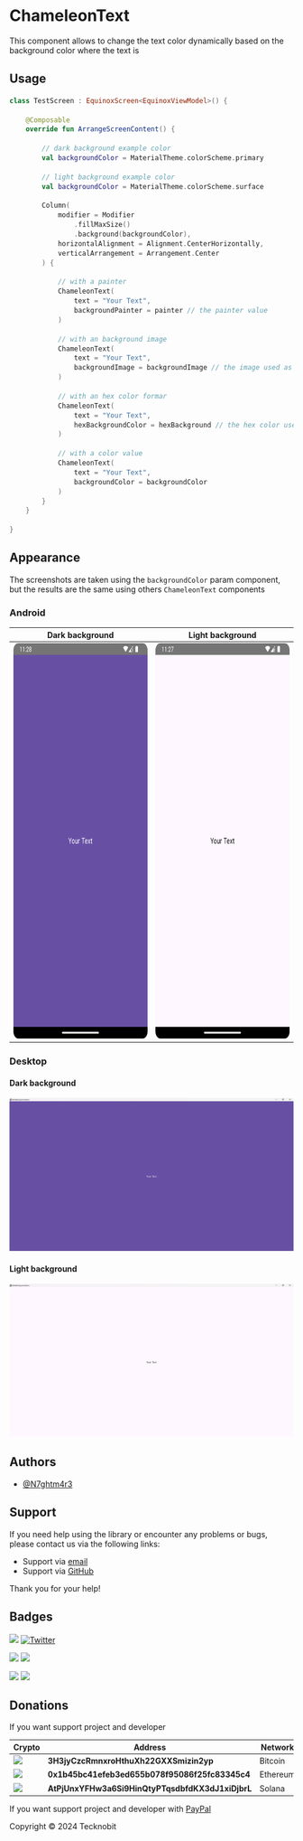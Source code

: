 # ChameleonText

This component allows to change the text color dynamically based on the background color where the text is

## Usage

```kotlin
class TestScreen : EquinoxScreen<EquinoxViewModel>() {
    
    @Composable
    override fun ArrangeScreenContent() {

        // dark background example color        
        val backgroundColor = MaterialTheme.colorScheme.primary

        // light background example color
        val backgroundColor = MaterialTheme.colorScheme.surface
        
        Column(
            modifier = Modifier
                .fillMaxSize()
                .background(backgroundColor),
            horizontalAlignment = Alignment.CenterHorizontally,
            verticalArrangement = Arrangement.Center
        ) {

            // with a painter
            ChameleonText(
                text = "Your Text",
                backgroundPainter = painter // the painter value
            )

            // with an background image
            ChameleonText(
                text = "Your Text",
                backgroundImage = backgroundImage // the image used as background
            )

            // with an hex color formar
            ChameleonText(
                text = "Your Text",
                hexBackgroundColor = hexBackground // the hex color used as background
            )

            // with a color value
            ChameleonText(
                text = "Your Text",
                backgroundColor = backgroundColor
            )
        }
    }

}
```

## Appearance

The screenshots are taken using the `backgroundColor` param component, but the results are the same using others `ChameleonText` components

### Android

| Dark background                                                                                       | Light background                                                                                        |
|-------------------------------------------------------------------------------------------------------|---------------------------------------------------------------------------------------------------------|
| <img src="chameleontext-dark-android.png" width="350" height="700" alt="chameleontext-dark-android"/> | <img src="chameleontext-light-android.png" width="350" height="700" alt="chameleontext-light-android"/> |

### Desktop

#### Dark background

<img src="chameleontext-dark-desktop.png" alt="chameleontext-dark-desktop">

#### Light background

<img src="chameleontext-light-desktop.png" alt="chameleontext-light-desktop">

## Authors

- [@N7ghtm4r3](https://www.github.com/N7ghtm4r3)

## Support

If you need help using the library or encounter any problems or bugs, please contact us via the following links:

- Support via <a href="mailto:infotecknobitcompany@gmail.com">email</a>
- Support via <a href="https://github.com/N7ghtm4r3/Equinox-Compose/issues/new">GitHub</a>

Thank you for your help!

## Badges

[![](https://img.shields.io/badge/Google_Play-414141?style=for-the-badge&logo=google-play&logoColor=white)](https://play.google.com/store/apps/developer?id=Tecknobit)
[![Twitter](https://img.shields.io/badge/Twitter-1DA1F2?style=for-the-badge&logo=twitter&logoColor=white)](https://twitter.com/tecknobit)

[![](https://img.shields.io/badge/Spring_Boot-F2F4F9?style=for-the-badge&logo=spring-boot)](https://spring.io/projects/spring-boot)
[![](https://img.shields.io/badge/Jetpack%20Compose-4285F4.svg?style=for-the-badge&logo=Jetpack-Compose&logoColor=white)](https://www.jetbrains.com/lp/compose-multiplatform/)

[![](https://img.shields.io/badge/Java-ED8B00?style=for-the-badge&logo=java&logoColor=white)](https://www.oracle.com/java/)
[![](https://img.shields.io/badge/Kotlin-B125EA?style=for-the-badge&logo=kotlin&logoColor=white)](https://kotlinlang.org/)

## Donations

If you want support project and developer

| Crypto                                                                                              | Address                                          | Network  |
|-----------------------------------------------------------------------------------------------------|--------------------------------------------------|----------|
| ![](https://img.shields.io/badge/Bitcoin-000000?style=for-the-badge&logo=bitcoin&logoColor=white)   | **3H3jyCzcRmnxroHthuXh22GXXSmizin2yp**           | Bitcoin  |
| ![](https://img.shields.io/badge/Ethereum-3C3C3D?style=for-the-badge&logo=Ethereum&logoColor=white) | **0x1b45bc41efeb3ed655b078f95086f25fc83345c4**   | Ethereum |
| ![](https://img.shields.io/badge/Solana-000?style=for-the-badge&logo=Solana&logoColor=9945FF)       | **AtPjUnxYFHw3a6Si9HinQtyPTqsdbfdKX3dJ1xiDjbrL** | Solana   |

If you want support project and developer
with <a href="https://www.paypal.com/donate/?hosted_button_id=5QMN5UQH7LDT4">PayPal</a>

Copyright © 2024 Tecknobit

